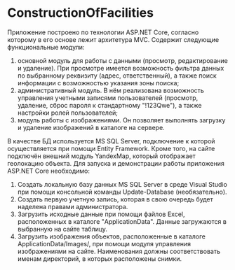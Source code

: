 # ConstructionOfFacilities

Приложение построено по технологии ASP.NET Core, согласно которому в его основе лежит архитетура MVC. 
Содержит следующие функциональные модули:
1) основной модуль для работы с данными (просмотр, редактирование и удаление). При просмотре имеется возможность фильтра данных по выбранному реквизиту (адрес, ответственный), а также поиск информации с возможностью указания зоны поиска;
2) административный модуль. В нём реализована возможность управления учетными записями пользователей (просмотр, удаление, сброс 
пароля к стандартному "!123Qwe"), а также настройки ролей пользователей;
3) модуль работы с изображениями. Он позволяет выполнять загрузку и удаление изображений в каталоге на сервере.

В качестве БД используется MS SQL Server, подключение к которой осуществляется при помощи Entity Framework. Кроме того, на сайте подключён внешний модуль YandexMap, который отображает геолокацию объекта.
Для запуска и демонстрации работы приложения ASP.NET Core необходимо:
1) Создать локальную базу данных MS SQL Server в среде Visual Studio при помощи консольной команды Update-Database (необязательно).
2) Создать первую учетную запись, которая в свою очередь будет наделена правами администратора.
3) Загрузить исходные данные при помощи файлов Excel, расположенных в каталоге "ApplicationData". Данные загружаются в выбранную на сайте
таблицу.
4) Загрузить изображения объектов, расположенные в каталоге ApplicationData/Images/, при помощи модуля управления изображениями на сайте. Наименования должны соответствовать именам директорий, в которых расположены снимки.
 
